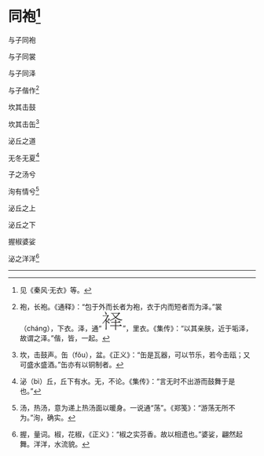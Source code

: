 # 同袍[^1]

与子同袍

与子同裳

与子同泽

与子偕作[^2]

坎其击鼓

坎其击缶[^3]

泌丘之道

无冬无夏[^4]

子之汤兮

洵有情兮[^5]

泌丘之上

泌丘之下

握椒婆娑

泌之洋洋[^6]

* * *

[^1]: 见《秦风·无衣》等。
[^2]: 袍，长袍。《通释》：“包于外而长者为袍，衣于内而短者而为泽。”裳（cháng），下衣。泽，通“![](/木心全集（典藏套装十六册）/images/00080.jpeg)”，里衣。《集传》：“以其亲肤，近于垢泽，故谓之泽。”偕，皆，一起。
[^3]: 坎，击鼓声。缶（fǒu），盆。《正义》：“缶是瓦器，可以节乐，若今击瓯；又可盛水盛酒。”缶亦有以铜制者。
[^4]: 泌（bì）丘，丘下有水。无，不论。《集传》：“言无时不出游而鼓舞于是也。”
[^5]: 汤，热汤，意为递上热汤面以暖身。一说通“荡”。《郑笺》：“游荡无所不为。”洵，确实。
[^6]: 握，量词。椒，花椒，《正义》：“椒之实芬香。故以相遗也。”婆娑，翩然起舞。洋洋，水流貌。